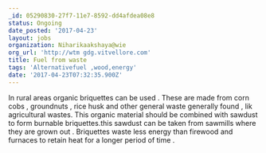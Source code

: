 ```yaml
---
_id: 05290830-27f7-11e7-8592-dd4afdea08e8
status: Ongoing
date_posted: '2017-04-23'
layout: jobs
organization: Niharikaakshaya@wie
org_url: 'http://wtm gdg.vitvellore.com'
title: Fuel from waste
tags: 'Alternativefuel ,wood,energy'
date: '2017-04-23T07:32:35.900Z'
---
```

In rural areas organic briquettes can be used . These are made from corn cobs , groundnuts , rice husk and other general waste generally found , lik agricultural wastes. This organic material should be combined with sawdust to form burnable briquettes.this sawdust can be taken from sawmills where they are grown out .  Briquettes waste less energy than firewood and furnaces to retain heat for a longer period of time .
